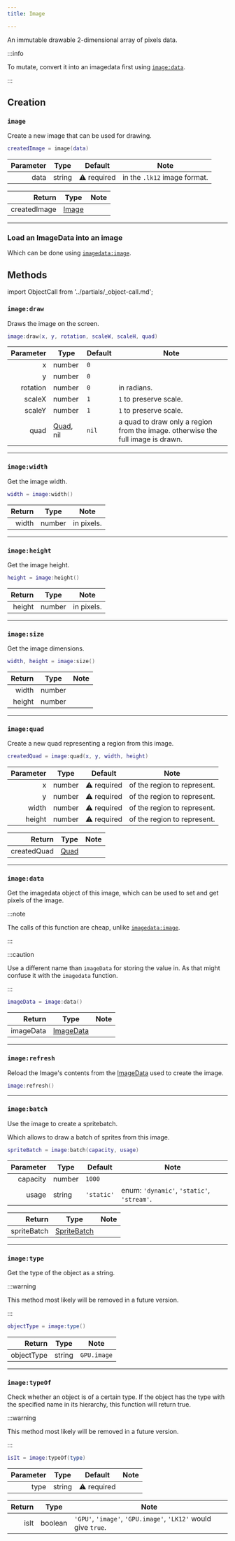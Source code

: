 ```yaml
---
title: Image

---
```


An immutable drawable 2-dimensional array of pixels data.

:::info

To mutate, convert it into an imagedata first using [`image:data`](#imagedata).

:::

## Creation

### `image`

Create a new image that can be used for drawing.

```lua
createdImage = image(data)
```

| Parameter | Type   | Default     | Note                         |
|----------:|--------|-------------|------------------------------|
|      data | string | ⚠️ required | in the `.lk12` image format. |

|       Return | Type    | Note |
|-------------:|---------|------|
| createdImage | [Image] |      |

---

### Load an ImageData into an image

Which can be done using [`imagedata:image`](./imagedata#imagedataimage).

## Methods

import ObjectCall from '../partials/_object-call.md';

<ObjectCall />

### `image:draw`

Draws the image on the screen.

```lua
image:draw(x, y, rotation, scaleW, scaleH, quad)
```

| Parameter | Type        | Default | Note                                                                            |
|----------:|-------------|---------|---------------------------------------------------------------------------------|
|         x | number      | `0`     |                                                                                 |
|         y | number      | `0`     |                                                                                 |
|  rotation | number      | `0`     | in radians.                                                                     |
|    scaleX | number      | `1`     | `1` to preserve scale.                                                          |
|    scaleY | number      | `1`     | `1` to preserve scale.                                                          |
|      quad | [Quad], nil | `nil`   | a quad to draw only a region from the image. otherwise the full image is drawn. |

---

### `image:width`

Get the image width.

```lua
width = image:width()
```

| Return | Type   | Note       |
|-------:|--------|------------|
|  width | number | in pixels. |

---

### `image:height`

Get the image height.

```lua
height = image:height()
```

| Return | Type   | Note       |
|-------:|--------|------------|
| height | number | in pixels. |

---

### `image:size`

Get the image dimensions.

```lua
width, height = image:size()
```

| Return | Type   | Note |
|-------:|--------|------|
|  width | number |      |
| height | number |      |

---

### `image:quad`

Create a new quad representing a region from this image.

```lua
createdQuad = image:quad(x, y, width, height)
```

| Parameter | Type   | Default     | Note                        |
|----------:|--------|-------------|-----------------------------|
|         x | number | ⚠️ required | of the region to represent. |
|         y | number | ⚠️ required | of the region to represent. |
|     width | number | ⚠️ required | of the region to represent. |
|    height | number | ⚠️ required | of the region to represent. |

|      Return | Type   | Note |
|------------:|--------|------|
| createdQuad | [Quad] |      |

---

### `image:data`

Get the imagedata object of this image, which can be used to set and get pixels of the image.

:::note

The calls of this function are cheap, unlike [`imagedata:image`](./imagedata#imagedataimage).

:::

:::caution

Use a different name than `imageData` for storing the value in.
As that might confuse it with the `imagedata` function.

:::

```lua
imageData = image:data()
```

|    Return | Type        | Note |
|----------:|-------------|------|
| imageData | [ImageData] |      |

---

### `image:refresh`

Reload the Image's contents from the [ImageData] used to create the image.

```lua
image:refresh()
```

---

### `image:batch`

Use the image to create a spritebatch.

Which allows to draw a batch of sprites from this image.

```lua
spriteBatch = image:batch(capacity, usage)
```

| Parameter | Type   | Default    | Note                                       |
|----------:|--------|------------|--------------------------------------------|
|  capacity | number | `1000`     |                                            |
|     usage | string | `'static'` | enum: `'dynamic'`, `'static'`, `'stream'`. |

|      Return | Type          | Note |
|------------:|---------------|------|
| spriteBatch | [SpriteBatch] |      |

---

### `image:type`

Get the type of the object as a string.

:::warning

This method most likely will be removed in a future version.

:::

```lua
objectType = image:type()
```

|     Return | Type   | Note        |
|-----------:|--------|-------------|
| objectType | string | `GPU.image` |

---

### `image:typeOf`

Check whether an object is of a certain type. If the object has the type with the specified name in its hierarchy, this function will return true.

:::warning

This method most likely will be removed in a future version.

:::

```lua
isIt = image:typeOf(type)
```

| Parameter | Type   | Default     | Note |
|----------:|--------|-------------|------|
|      type | string | ⚠️ required |      |

| Return | Type    | Note                                                           |
|-------:|---------|----------------------------------------------------------------|
|   isIt | boolean | `'GPU'`, `'image'`, `'GPU.image'`, `'LK12'` would give `true`. |

[Image]: #
[ImageData]: ./imagedata
[Quad]: ./quad
[SpriteBatch]: ./spritebatch
